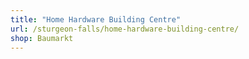 ```yaml
---
title: "Home Hardware Building Centre"
url: /sturgeon-falls/home-hardware-building-centre/
shop: Baumarkt
---
```

